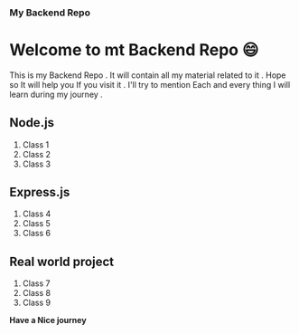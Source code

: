 ### My Backend Repo


# Welcome to mt Backend Repo 😄

This is my Backend Repo . It will contain all my material related to it . Hope so It will help you If you visit it . I'll try to mention Each and every thing I will learn during my journey . 


## Node.js

<ol>
<li>Class 1</li>
<li>Class 2</li>
<li>Class 3</li>
</ol>

## Express.js

<ol>
<li>Class 4</li>
<li>Class 5</li>
<li>Class 6</li>
</ol>

## Real world project


<ol>
<li>Class 7</li>
<li>Class 8</li>
<li>Class 9</li>
</ol>

**Have a Nice journey**